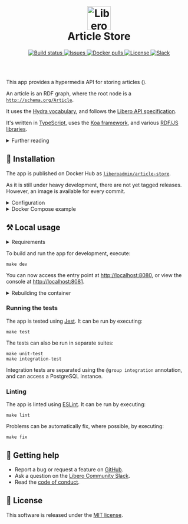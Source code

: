 <h1 align="center">
  <a href="https://libero.pub/">
    <img src="https://cdn.elifesciences.org/libero/logo/libero-logo-96px.svg" height="64px" alt="Libero">
  </a>
  <br>
  Article Store
</h1>

<div align="center">

<a href="https://github.com/libero/article-store/actions?query=branch%3Amaster+workflow%3ACI">
  <img src="https://img.shields.io/github/workflow/status/libero/article-store/CI/master?style=flat-square&logo=github"
    alt="Build status">
</a>
<a href="https://github.com/libero/publisher/issues?q=is%3Aissue+is%3Aopen+label%3Aarticle-store">
  <img src="https://img.shields.io/github/issues/libero/publisher/article-store?label=issues&logo=github&style=flat-square"
    alt="Issues">
</a>
<a href="https://hub.docker.com/r/liberoadmin/article-store&cacheSeconds=3600">
  <img src="https://img.shields.io/docker/pulls/liberoadmin/article-store?style=flat-square&logo=docker&logoColor=white"
    alt="Docker pulls">
</a>
<a href="LICENSE.md">
  <img src="https://img.shields.io/github/license/libero/article-store?style=flat-square&cacheSeconds=86400"
    alt="License">
</a>
<a href="https://libero.pub/join-slack">
  <img src="https://img.shields.io/badge/slack-libero--community-green?style=flat-square&logo=slack" alt="Slack">
</a>

</div>

<br><br>

This app provides a hypermedia API for storing articles ().

An article is an RDF graph, where the root node is a [`http://schema.org/Article`][schema:Article].

It uses the [Hydra vocabulary], and follows the [Libero API specification].

It's written in [TypeScript], uses the [Koa framework][Koa], and various
[RDF/JS libraries][RDF/JS].

<details>

<summary>Further reading</summary>

- [Libero API Specification]
- [RDF 1.1 Primer]
- [Hydra Core Vocabulary][Hydra vocabulary]
- [RDF JavaScript Libraries][RDF/JS]
  - [Data Model Specification][RDF/JS data model]
  - [Dataset Specification][RDF/JS dataset]

</details>

📙 Installation
---------------

The app is published on Docker Hub as [`liberoadmin/article-store`][Docker image].

As it is still under heavy development, there are not yet tagged releases. However, an image is available for every
commit.

<details>

<summary>Configuration</summary>

It requires the following environment variables when run:

| Name                | Description                           |
|---------------------|---------------------------------------|
| `DATABASE_HOST`     | PostgreSQL hostname, e.g. example.com |
| `DATABASE_NAME`     | Name of the database                  |
| `DATABASE_PASSWORD` | Password for the user                 |
| `DATABASE_PORT`     | PostgreSQL port, e.g. 5432            |
| `DATABASE_USER`     | PostgreSQL username                   |

Port `8080` is exposed.

</details>

<details>

<summary>Docker Compose example</summary>

```yaml
services:
  app:
    image: liberoadmin/article-store:latest
    environment:
      DATABASE_NAME: article-store
      DATABASE_USER: user
      DATABASE_PASSWORD: secret
      DATABASE_HOST: example.com
      DATABASE_PORT: 5432
    ports:
      - '8080:8080'
```

</details>

⚒️ Local usage
--------------

<details>

<summary>Requirements</summary>

- [Docker]
- [GNU Bash]
- [GNU Make]
- [Node.js]

</details>

To build and run the app for development, execute:

```shell
make dev
```

You can now access the entry point at <http://localhost:8080>, or view the console at <http://localhost:8081>.

<details>

<summary>Rebuilding the container</summary>

Code is attached to the containers as volumes so most updates are visible without a need to rebuild the container.
However, changes to NPM dependencies, for example, require a rebuild. So you may need to execute

```shell
make build
```

before running further commands.

</details>

### Running the tests

The app is tested using [Jest]. It can be run by executing: 

```shell
make test
```

The tests can also be run in separate suites:

```shell
make unit-test
make integration-test
```

Integration tests are separated using the `@group integration` annotation, and can access a PostgreSQL instance. 

### Linting

The app is linted using [ESLint]. It can be run by executing:

```shell
make lint
```

Problems can be automatically fix, where possible, by executing:

```shell
make fix
```

💁 Getting help
---------------

- Report a bug or request a feature on [GitHub][new issue].
- Ask a question on the [Libero Community Slack].
- Read the [code of conduct].

📜 License
----------

This software is released under the [MIT license][license].

[Docker]: https://www.docker.com/
[Docker image]: https://hub.docker.com/r/liberoadmin/article-store
[ESLint]: https://eslint.org/
[Code of conduct]: https://libero.pub/code-of-conduct
[GNU Bash]: https://www.gnu.org/software/bash/
[GNU Make]: https://www.gnu.org/software/make/
[Hydra vocabulary]: http://www.hydra-cg.com/spec/latest/core/
[Jest]: https://jestjs.io/
[Koa]: https://koajs.com/
[Libero API Specification]: https://libero.pub/api
[Libero Community Slack]: https://libero.pub/join-slack
[License]: LICENSE.md
[New issue]: https://github.com/libero/publisher/issues/new/choose
[Node.js]: https://nodejs.org/
[RDF 1.1 Primer]: https://www.w3.org/TR/rdf11-primer/
[RDF/JS]: https://rdf.js.org/
[RDF/JS data model]: https://rdf.js.org/data-model-spec/
[RDF/JS dataset]: https://rdf.js.org/dataset-spec/
[TypeScript]: https://www.typescriptlang.org/

[schema:Article]: https://schema.org/Article
